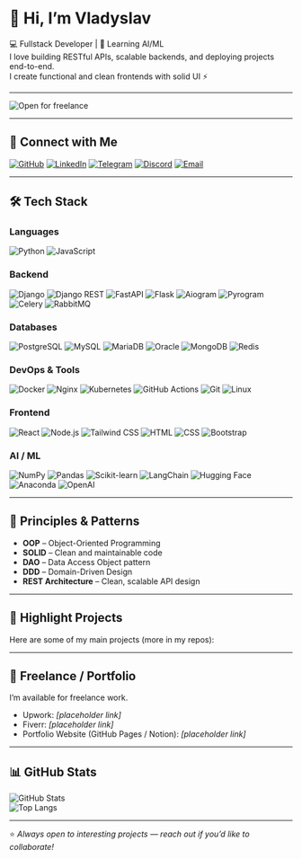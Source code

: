 # 👋 Hi, I’m Vladyslav

💻 Fullstack Developer | 🚀 Learning AI/ML  
I love building RESTful APIs, scalable backends, and deploying projects end-to-end.  
I create functional and clean frontends with solid UI ⚡

---

![Open for freelance](https://img.shields.io/badge/Status-Open%20for%20freelance-brightgreen?style=flat-square)

---

## 🔗 Connect with Me
[![GitHub](https://img.shields.io/badge/GitHub-181717?style=for-the-badge&logo=github)](https://github.com/vladyslav-yarko)
[![LinkedIn](https://img.shields.io/badge/-LinkedIn-0A66C2?style=for-the-badge&logo=linkedin&logoColor=white)](https://www.linkedin.com/in/vladislav-yarko/)
[![Telegram](https://img.shields.io/badge/Telegram-0088CC?style=for-the-badge&logo=telegram&logoColor=white)](https://t.me/Vladyslav_Yarko)
[![Discord](https://img.shields.io/badge/Discord-5865F2?style=for-the-badge&logo=discord&logoColor=white)](https://discordapp.com/users/vladyslav_yarko)
[![Email](https://img.shields.io/badge/Email-D14836?style=for-the-badge&logo=gmail&logoColor=white)](mailto:vladislavv44444@gmail.com)

---

## 🛠 Tech Stack

### **Languages**
![Python](https://img.shields.io/badge/Python-3776AB?style=flat-square&logo=python&logoColor=white)
![JavaScript](https://img.shields.io/badge/JavaScript-F7DF1E?style=flat-square&logo=javascript&logoColor=black)

### **Backend**
![Django](https://img.shields.io/badge/Django-092E20?style=flat-square&logo=django)
![Django REST](https://img.shields.io/badge/DRF-FF1709?style=flat-square&logo=django&logoColor=white)
![FastAPI](https://img.shields.io/badge/FastAPI-005571?style=flat-square&logo=fastapi&logoColor=white)
![Flask](https://img.shields.io/badge/Flask-000000?style=flat-square&logo=flask)
![Aiogram](https://img.shields.io/badge/Aiogram-2C2D72?style=flat-square&logo=telegram)
![Pyrogram](https://img.shields.io/badge/Pyrogram-008080?style=flat-square&logo=python&logoColor=white)
![Celery](https://img.shields.io/badge/Celery-37814A?style=flat-square&logo=celery)
![RabbitMQ](https://img.shields.io/badge/RabbitMQ-FF6600?style=flat-square&logo=rabbitmq&logoColor=white)

### **Databases**
![PostgreSQL](https://img.shields.io/badge/PostgreSQL-336791?style=flat-square&logo=postgresql&logoColor=white)
![MySQL](https://img.shields.io/badge/MySQL-4479A1?style=flat-square&logo=mysql&logoColor=white)
![MariaDB](https://img.shields.io/badge/MariaDB-003545?style=flat-square&logo=mariadb)
![Oracle](https://img.shields.io/badge/-Oracle-F80000?style=flat-square&logo=oracle&logoColor=white)
![MongoDB](https://img.shields.io/badge/MongoDB-13aa52?style=flat-square&logo=mongodb&logoColor=white)
![Redis](https://img.shields.io/badge/Redis-DC382D?style=flat-square&logo=redis)

### **DevOps & Tools**
![Docker](https://img.shields.io/badge/Docker-2496ED?style=flat-square&logo=docker&logoColor=white)
![Nginx](https://img.shields.io/badge/Nginx-009639?style=flat-square&logo=nginx)
![Kubernetes](https://img.shields.io/badge/Kubernetes-326CE5?style=flat-square&logo=kubernetes&logoColor=white)
![GitHub Actions](https://img.shields.io/badge/CI/CD-2088FF?style=flat-square&logo=githubactions&logoColor=white)
![Git](https://img.shields.io/badge/Git-F05032?style=flat-square&logo=git&logoColor=white)
![Linux](https://img.shields.io/badge/Linux-FCC624?style=flat-square&logo=linux&logoColor=black)

### **Frontend**
![React](https://img.shields.io/badge/React-20232A?style=flat-square&logo=react)
![Node.js](https://img.shields.io/badge/Node.js-339933?style=flat-square&logo=node.js&logoColor=white)
![Tailwind CSS](https://img.shields.io/badge/Tailwind%20CSS-38B2AC?style=flat-square&logo=tailwindcss&logoColor=white)
![HTML](https://img.shields.io/badge/HTML-E34F26?style=flat-square&logo=html5&logoColor=white)
![CSS](https://img.shields.io/badge/CSS-1572B6?style=flat-square&logo=css&logoColor=white)
![Bootstrap](https://img.shields.io/badge/Bootstrap-563D7C?style=flat-square&logo=bootstrap&logoColor=white)

### **AI / ML**
![NumPy](https://img.shields.io/badge/Numpy-013243?style=flat-square&logo=numpy)
![Pandas](https://img.shields.io/badge/Pandas-150458?style=flat-square&logo=pandas)
![Scikit-learn](https://img.shields.io/badge/Scikit--learn-F7931E?style=flat-square&logo=scikit-learn&logoColor=white)
![LangChain](https://img.shields.io/badge/LangChain-000000?style=flat-square&logo=langchain&logoColor=white)
![Hugging Face](https://img.shields.io/badge/Hugging%20Face-FF4F00?style=flat-square&logo=huggingface&logoColor=white)
![Anaconda](https://img.shields.io/badge/Anaconda-44A833?style=flat-square&logo=anaconda&logoColor=white)
![OpenAI](https://img.shields.io/badge/OpenAI-000000?style=flat-square&logo=openai&logoColor=white)

---

## 📐 Principles & Patterns
- **OOP** – Object-Oriented Programming  
- **SOLID** – Clean and maintainable code  
- **DAO** – Data Access Object pattern  
- **DDD** – Domain-Driven Design  
- **REST Architecture** – Clean, scalable API design  

---

## 🚀 Highlight Projects
Here are some of my main projects (more in my repos):

---

## 💼 Freelance / Portfolio
I’m available for freelance work.  
- Upwork: *[placeholder link]*  
- Fiverr: *[placeholder link]*  
- Portfolio Website (GitHub Pages / Notion): *[placeholder link]*  

---

## 📊 GitHub Stats

![GitHub Stats](https://github-readme-stats.vercel.app/api?username=vladyslav-yarko&show_icons=true&theme=radical)  
![Top Langs](https://github-readme-stats.vercel.app/api/top-langs/?username=vladyslav-yarko&layout=compact&theme=radical)  

---
⭐️ *Always open to interesting projects — reach out if you’d like to collaborate!*
